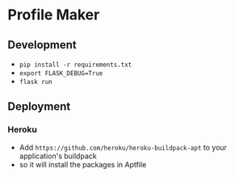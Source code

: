 # Profile Maker

## Development
- `pip install -r requirements.txt`
- `export FLASK_DEBUG=True`
- `flask run`

## Deployment

### Heroku
- Add `https://github.com/heroku/heroku-buildpack-apt` to your application's buildpack
- so it will install the packages in Aptfile
